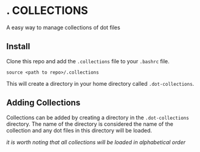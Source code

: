# . COLLECTIONS
A easy way to manage collections of dot files

## Install
Clone this repo and add the `.collections` file to your `.bashrc` file.

```
source <path to repo>/.collections
```

This will create a directory in your home directory called `.dot-collections`.

## Adding Collections
Collections can be added by creating a directory in the `.dot-collections` directory. The name of the directory is considered the name of the collection and any dot files in this directory will be loaded.

_it is worth noting that all collections will be loaded in alphabetical order_